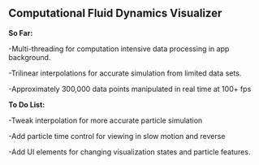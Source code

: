 Computational Fluid Dynamics Visualizer
-


**So Far:**

-Multi-threading for computation intensive data processing in app background. 

-Trilinear interpolations for accurate simulation from limited data sets. 

-Approximately 300,000 data points manipulated in real time at 100+ fps


**To Do List:**

-Tweak interpolation for more accurate particle 
simulation

-Add particle time control for viewing in slow motion and reverse

-Add UI elements for changing visualization states and particle features.

